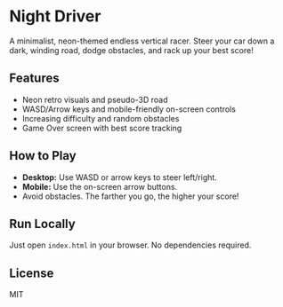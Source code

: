 # Night Driver

A minimalist, neon-themed endless vertical racer. Steer your car down a dark, winding road, dodge obstacles, and rack up your best score!

## Features
- Neon retro visuals and pseudo-3D road
- WASD/Arrow keys and mobile-friendly on-screen controls
- Increasing difficulty and random obstacles
- Game Over screen with best score tracking

## How to Play
- **Desktop:** Use WASD or arrow keys to steer left/right.
- **Mobile:** Use the on-screen arrow buttons.
- Avoid obstacles. The farther you go, the higher your score!

## Run Locally
Just open `index.html` in your browser. No dependencies required.

## License
MIT
